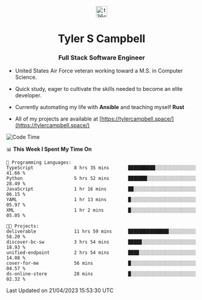 <p align="center">
<a href="https://www.linkedin.com/in/t36campbell" target="blank"><img align="center" src="https://ik.imagekit.io/t36campbell/Portfolio/linkedin.png.original_m8bbGgPh6.png" alt="t36campbell" height="30" width="30" /></a>
</p>
<h1 align="center">Tyler S Campbell</h1>
<h3 align="center">Full Stack Software Engineer</h3>

* United States Air Force veteran working toward a M.S. in Computer Science.

* Quick study, eager to cultivate the skills needed to become an elite developer.

* Currently automating my life with **Ansible** and teaching myself **Rust**

* All of my projects are available at [https://tylercampbell.space/](https://tylercampbell.space/)

<!--START_SECTION:waka-->
![Code Time](http://img.shields.io/badge/Code%20Time-2%2C410%20hrs%2043%20mins-blue)

📊 **This Week I Spent My Time On** 

```text
💬 Programming Languages: 
TypeScript               8 hrs 35 mins       ██████████░░░░░░░░░░░░░░░   41.66 % 
Python                   5 hrs 52 mins       ███████░░░░░░░░░░░░░░░░░░   28.49 % 
JavaScript               1 hr 16 mins        ██░░░░░░░░░░░░░░░░░░░░░░░   06.15 % 
YAML                     1 hr 13 mins        █░░░░░░░░░░░░░░░░░░░░░░░░   05.97 % 
XML                      1 hr 2 mins         █░░░░░░░░░░░░░░░░░░░░░░░░   05.05 % 

🐱‍💻 Projects: 
deliverable              11 hrs 59 mins      ███████████████░░░░░░░░░░   58.20 % 
discover-bc-sw           3 hrs 54 mins       █████░░░░░░░░░░░░░░░░░░░░   18.93 % 
unified-endpoint         2 hrs 54 mins       ████░░░░░░░░░░░░░░░░░░░░░   14.08 % 
cover-for-me             56 mins             █░░░░░░░░░░░░░░░░░░░░░░░░   04.57 % 
ds-online-store          28 mins             █░░░░░░░░░░░░░░░░░░░░░░░░   02.32 % 
```


 Last Updated on 21/04/2023 15:53:30 UTC
<!--END_SECTION:waka-->
